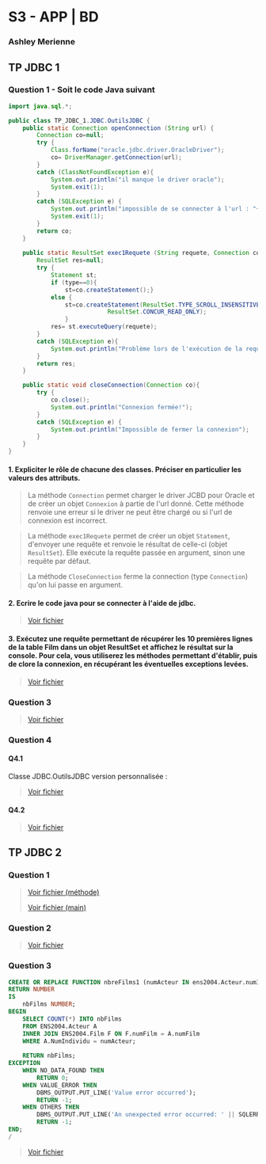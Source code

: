# S3 - APP | BD

### Ashley Merienne

## TP JDBC 1

### Question 1 - Soit le code Java suivant

```java
import java.sql.*;

public class TP_JDBC_1.JDBC.OutilsJDBC {
	public static Connection openConnection (String url) {
		Connection co=null;
		try {
			Class.forName("oracle.jdbc.driver.OracleDriver");
			co= DriverManager.getConnection(url);
		}
		catch (ClassNotFoundException e){
			System.out.println("il manque le driver oracle");
			System.exit(1);
		}
		catch (SQLException e) {
			System.out.println("impossible de se connecter à l'url : "+url);
			System.exit(1);
		}
		return co;
    }
	
    public static ResultSet exec1Requete (String requete, Connection co, int type){
		ResultSet res=null;
		try {
			Statement st;
			if (type==0){
				st=co.createStatement();}
			else {
				st=co.createStatement(ResultSet.TYPE_SCROLL_INSENSITIVE, 
					       	ResultSet.CONCUR_READ_ONLY);
				}
			res= st.executeQuery(requete);
		}
		catch (SQLException e){
			System.out.println("Problème lors de l'exécution de la requête : "+requete);
		}
		return res;
	}

	public static void closeConnection(Connection co){
		try {
			co.close();
			System.out.println("Connexion fermée!");
		}
		catch (SQLException e) {
			System.out.println("Impossible de fermer la connexion");
		}	
    }
}

```

#### 1. Expliciter le rôle de chacune des classes. Préciser en particulier les valeurs des attributs.

>La méthode ```Connection``` permet charger le driver JCBD pour Oracle et de créer un objet ```Connexion``` à partie de l'url donné. Cette méthode renvoie une erreur si le driver ne peut être chargé ou si l'url de connexion est incorrect.

> La méthode ```exec1Requete``` permet de créer un objet ```Statement```, d'envoyer une requête et renvoie le résultat de celle-ci (objet ```ResultSet```). Elle exécute la requête passée en argument, sinon une requête par défaut.

> La méthode ```CloseConnection``` ferme la connection (type ```Connection```) qu'on lui passe en argument.


#### 2. Ecrire le code java pour se connecter à l'aide de jdbc.

>[Voir fichier](./src/JDBC/OutilsJDBC.java)


#### 3. Exécutez une requête permettant de récupérer les 10 premières lignes de la table Film dans un objet ResultSet et affichez le résultat sur la console. Pour cela, vous utiliserez les méthodes permettant d'établir, puis de clore la connexion, en récupérant les éventuelles exceptions levées.

>[Voir fichier](./src/JDBC/OutilsJDBC.java)


### Question 3

>[Voir fichier](./src/JDBC/OutilsJDBC.java)


### Question 4

#### Q4.1

Classe JDBC.OutilsJDBC version personnalisée :
>[Voir fichier](./src/JDBC/JDBCTools.java)


#### Q4.2

>[Voir fichier](./src/JDBC1.java)


## TP JDBC 2

### Question 1

>[Voir fichier (méthode)](./src/JDBCTools.java)
> 
>[Voir fichier (main)](./src/JDBC2/TableDesc.java)


### Question 2

>[Voir fichier](./src/JDBC2/Question2.java)


### Question 3

```sql
CREATE OR REPLACE FUNCTION nbreFilms1 (numActeur IN ens2004.Acteur.numIndividu%TYPE)
RETURN NUMBER
IS
    nbFilms NUMBER;
BEGIN
    SELECT COUNT(*) INTO nbFilms
    FROM ENS2004.Acteur A
    INNER JOIN ENS2004.Film F ON F.numFilm = A.numFilm
    WHERE A.NumIndividu = numActeur;
    
    RETURN nbFilms;
EXCEPTION
    WHEN NO_DATA_FOUND THEN
        RETURN 0;
    WHEN VALUE_ERROR THEN
        DBMS_OUTPUT.PUT_LINE('Value error occurred');
        RETURN -1;
    WHEN OTHERS THEN
        DBMS_OUTPUT.PUT_LINE('An unexpected error occurred: ' || SQLERRM);
        RETURN -1;
END;
/
```

>[Voir fichier](./src/JDBC2/Question3.java)
